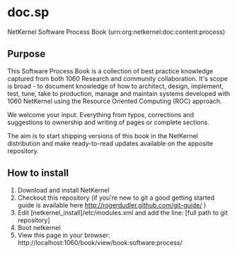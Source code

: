 doc.sp
======

NetKernel Software Process Book (urn:org:netkernel:doc:content:process)

Purpose
-------

This Software Process Book is a collection of best practice knowledge captured
from both 1060 Research and community collaboration. It's scope is broad - to
document knowledge of how to architect, design, implement, test, tune, take to
production, manage and maintain systems developed with 1060 NetKernel using the
Resource Oriented Computing (ROC) approach.

We welcome your input. Everything from typos, corrections and suggestions to
ownership and writing of pages or complete sections.

The aim is to start shipping versions of this book in the NetKernel distribution
and make ready-to-read updates available on the apposite repository.

How to install
--------------

1. Download and install NetKernel
2. Checkout this repository (if you're new to git a good getting started guide is available here
http://rogerdudler.github.com/git-guide/ )
3. Edit [netkernel_install]/etc/modules.xml and add the line:
   <module>[full path to git repository]</module>
4. Boot netkernel
5. View this page in your browser: http://localhost:1060/book/view/book:software:process/